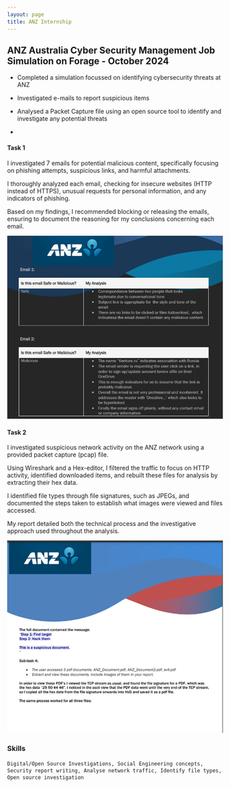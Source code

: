 ```yaml
---
layout: page
title: ANZ Internship
---
```


## ANZ Australia Cyber Security Management Job Simulation on Forage - October 2024

- Completed a simulation focussed on identifying cybersecurity threats at ANZ

- Investigated e-mails to report suspicious items
  
- Analysed a Packet Capture file using an open source tool to identify and investigate any potential threats
- 


####  Task 1

I investigated 7 emails for potential malicious content, specifically focusing on phishing attempts, suspicious links, and harmful attachments. 

I thoroughly analyzed each email, checking for insecure websites (HTTP instead of HTTPS), unusual requests for personal information, and any indicators of phishing. 

Based on my findings, I recommended blocking or releasing the emails, ensuring to document the reasoning for my conclusions concerning each email.


![1](https://github.com/elizabethude/portfolio/blob/main/projectimages/virtual%20internship/anz/1.PNG?raw=true)




####  Task 2

I investigated suspicious network activity on the ANZ network using a provided packet capture (pcap) file. 

Using Wireshark and a Hex-editor, I filtered the traffic to focus on HTTP activity, identified downloaded items, and rebuilt these files for analysis by extracting their hex data. 

I identified file types through file signatures, such as JPEGs, and documented the steps taken to establish what images were viewed and files accessed. 

My report detailed both the technical process and the investigative approach used throughout the analysis.


![2](https://github.com/elizabethude/portfolio/blob/main/projectimages/virtual%20internship/anz/2.PNG?raw=true)


### Skills 

```
Digital/Open Source Investigations, Social Engineering concepts, Security report writing, Analyse network traffic, Identify file types, Open source investigation
```
